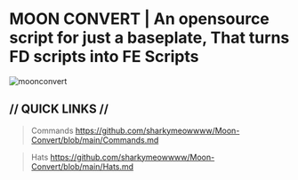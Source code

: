 # MOON CONVERT | An opensource script for just a baseplate, That turns FD scripts into FE Scripts

![moonconvert](https://github.com/sharkymeowwww/Moon-Convert/raw/main/images/moonconvert.png)

## // QUICK LINKS //

> Commands https://github.com/sharkymeowwww/Moon-Convert/blob/main/Commands.md

> Hats https://github.com/sharkymeowwww/Moon-Convert/blob/main/Hats.md

